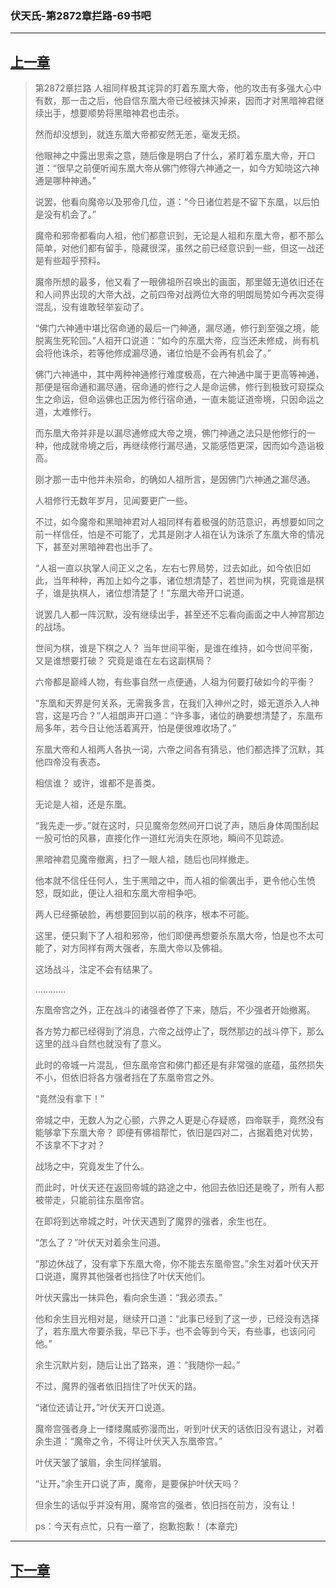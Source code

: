 ### 伏天氏-第2872章拦路-69书吧

--------
[上一章](./f242aaa61a6bb88807bbe128a5748e6e.md)
--------


>
>
>
>第2872章拦路
>人祖同样极其诧异的盯着东凰大帝，他的攻击有多强大心中有数，那一击之后，他自信东凰大帝已经被抹灭掉来，因而才对黑暗神君继续出手，想要顺势将黑暗神君也击杀。
>
>然而却没想到，就连东凰大帝都安然无恙，毫发无损。
>
>他眼神之中露出思索之意，随后像是明白了什么，紧盯着东凰大帝，开口道：“很早之前便听闻东凰大帝从佛门修得六神通之一，如今方知晓这六神通是哪种神通。”
>
>说罢，他看向魔帝以及邪帝几位，道：“今日诸位若是不留下东凰，以后怕是没有机会了。”
>
>魔帝和邪帝都看向人祖，他们都意识到，无论是人祖和东凰大帝，都不那么简单，对他们都有留手，隐藏很深，虽然之前已经意识到一些，但这一战还是有些超乎预料。
>
>魔帝所想的最多，他又看了一眼佛祖所召唤出的画面，那里姬无道依旧还在和人间界出现的大帝大战，之前四帝对战两位大帝的明朗局势如今再次变得混乱，没有谁敢轻举妄动了。
>
>“佛门六神通中堪比宿命通的最后一门神通，漏尽通，修行到至强之境，能脱离生死轮回。”人祖开口说道：“如今的东凰大帝，应当还未修成，尚有机会将他诛杀，若等他修成漏尽通，诸位怕是不会再有机会了。”
>
>佛门六神通中，其中两种神通修行难度极高，在六神通中属于更高等神通，那便是宿命通和漏尽通，宿命通的修行之人是命运佛，修行到极致可窥探众生之命运，但命运佛也正因为修行宿命通，一直未能证道帝境，只因命运之道，太难修行。
>
>而东凰大帝并非是以漏尽通修成大帝之境，佛门神通之法只是他修行的一种，他成就帝境之后，再继续修行漏尽通，又能感悟更深，因而如今造诣极高。
>
>刚才那一击中他并未殒命，的确如人祖所言，是因佛门六神通之漏尽通。
>
>人祖修行无数年岁月，见闻要更广一些。
>
>不过，如今魔帝和黑暗神君对人祖同样有着极强的防范意识，再想要如同之前一样信任，怕是不可能了，尤其是刚才人祖在认为诛杀了东凰大帝的情况下，甚至对黑暗神君也出手了。
>
>“人祖一直以执掌人间正义之名，左右七界局势，过去如此，如今依旧如此，当年种种，再加上如今之事，诸位想清楚了，若世间为棋，究竟谁是棋子，谁是执棋人，诸位想清楚了！”东凰大帝开口说道。
>
>说罢几人都一阵沉默，没有继续出手，甚至还不忘看向画面之中人神宫那边的战场。
>
>世间为棋，谁是下棋之人？
>当年世间平衡，是谁在维持，如今世间平衡，又是谁想要打破？
>究竟是谁在左右这副棋局？
>
>六帝都是巅峰人物，有些事自然一点便通，人祖为何要打破如今的平衡？
>
>“东凰和天界是何关系，无需我多言，在我们入神州之时，姬无道杀入人神宫，这是巧合？”人祖朗声开口道：“许多事，诸位的确要想清楚了，东凰布局多年，若今日让他活着离开，怕是便很难收场了。”
>
>东凰大帝和人祖两人各执一词，六帝之间各有猜忌，他们都选择了沉默，其他四帝没有表态。
>
>相信谁？
>或许，谁都不是善类。
>
>无论是人祖，还是东凰。
>
>“我先走一步。”就在这时，只见魔帝忽然间开口说了声，随后身体周围刮起一股可怕的风暴，直接化作一道红光消失在原地，瞬间不见踪迹。
>
>黑暗神君见魔帝撤离，扫了一眼人祖，随后也同样撤走。
>
>他本就不信任任何人，生于黑暗之中，而人祖的偷袭出手，更令他心生愤怒，既如此，便让人祖和东凰大帝相争吧。
>
>两人已经撕破脸，再想要回到以前的秩序，根本不可能。
>
>这里，便只剩下了人祖和邪帝，他们即便再想要杀东凰大帝，怕是也不太可能了，对方同样有两大强者，东凰大帝以及佛祖。
>
>这场战斗，注定不会有结果了。
>
>…………
>
>东凰帝宫之外，正在战斗的诸强者停了下来，随后，不少强者开始撤离。
>
>各方势力都已经得到了消息，六帝之战停止了，既然那边的战斗停下，那么这里的战斗自然也就没有了意义。
>
>此时的帝城一片混乱，但东凰帝宫和佛门都还是有非常强的底蕴，虽然损失不小，但依旧将各方强者挡在了东凰帝宫之外。
>
>“竟然没有拿下！”
>
>帝城之中，无数人为之心颤，六界之人更是心存疑惑，四帝联手，竟然没有能够拿下东凰大帝？
>即便有佛祖帮忙，依旧是四对二，占据着绝对优势，不该拿不下才对？
>
>战场之中，究竟发生了什么。
>
>而此时，叶伏天还在返回帝城的路途之中，他回去依旧还是晚了，所有人都被带走，只能前往东凰帝宫。
>
>在即将到达帝城之时，叶伏天遇到了魔界的强者，余生也在。
>
>“怎么了？”叶伏天对着余生问道。
>
>“那边休战了，没有拿下东凰大帝，你不能去东凰帝宫。”余生对着叶伏天开口说道，魔界其他强者也挡住了叶伏天他们。
>
>叶伏天露出一抹异色，看向余生道：“我必须去。”
>
>他和余生目光相对是，继续开口道：“此事已经到了这一步，已经没有选择了，若东凰大帝要杀我，早已下手，也不会等到今天，有些事，也该问问他。”
>
>余生沉默片刻，随后让出了路来，道：“我随你一起。”
>
>不过，魔界的强者依旧挡住了叶伏天的路。
>
>“诸位还请让开。”叶伏天开口说道。
>
>魔帝宫强者身上一缕缕魔威弥漫而出，听到叶伏天的话依旧没有退让，对着余生道：“魔帝之令，不得让叶伏天入东凰帝宫。”
>
>叶伏天皱了皱眉，余生同样皱眉。
>
>“让开。”余生开口说了声，魔帝，是要保护叶伏天吗？
>
>但余生的话似乎并没有用，魔帝宫的强者，依旧挡在前方，没有让！
>
>ps：今天有点忙，只有一章了，抱歉抱歉！
>(本章完)
>
>

--------
[下一章](./58791ec77959130de72f5c3968184d54.md)
--------
